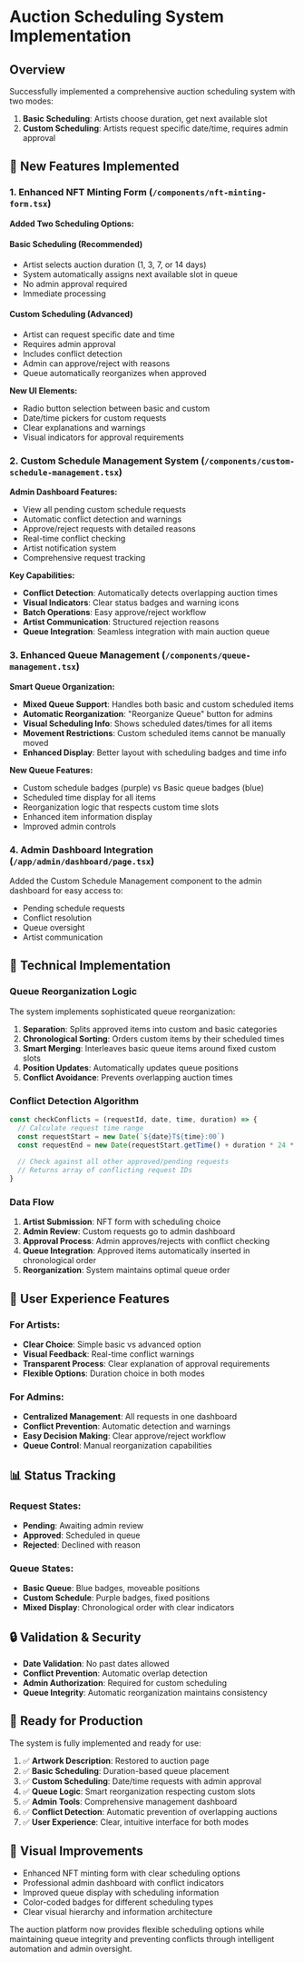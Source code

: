 # Auction Scheduling System Implementation

## Overview

Successfully implemented a comprehensive auction scheduling system with two modes:

1. **Basic Scheduling**: Artists choose duration, get next available slot
2. **Custom Scheduling**: Artists request specific date/time, requires admin approval

## 🚀 New Features Implemented

### 1. Enhanced NFT Minting Form (`/components/nft-minting-form.tsx`)

**Added Two Scheduling Options:**

#### Basic Scheduling (Recommended)
- Artist selects auction duration (1, 3, 7, or 14 days)
- System automatically assigns next available slot in queue
- No admin approval required
- Immediate processing

#### Custom Scheduling (Advanced)
- Artist can request specific date and time
- Requires admin approval
- Includes conflict detection
- Admin can approve/reject with reasons
- Queue automatically reorganizes when approved

**New UI Elements:**
- Radio button selection between basic and custom
- Date/time pickers for custom requests
- Clear explanations and warnings
- Visual indicators for approval requirements

### 2. Custom Schedule Management System (`/components/custom-schedule-management.tsx`)

**Admin Dashboard Features:**
- View all pending custom schedule requests
- Automatic conflict detection and warnings
- Approve/reject requests with detailed reasons
- Real-time conflict checking
- Artist notification system
- Comprehensive request tracking

**Key Capabilities:**
- **Conflict Detection**: Automatically detects overlapping auction times
- **Visual Indicators**: Clear status badges and warning icons
- **Batch Operations**: Easy approve/reject workflow
- **Artist Communication**: Structured rejection reasons
- **Queue Integration**: Seamless integration with main auction queue

### 3. Enhanced Queue Management (`/components/queue-management.tsx`)

**Smart Queue Organization:**
- **Mixed Queue Support**: Handles both basic and custom scheduled items
- **Automatic Reorganization**: "Reorganize Queue" button for admins
- **Visual Scheduling Info**: Shows scheduled dates/times for all items
- **Movement Restrictions**: Custom scheduled items cannot be manually moved
- **Enhanced Display**: Better layout with scheduling badges and time info

**New Queue Features:**
- Custom schedule badges (purple) vs Basic queue badges (blue)
- Scheduled time display for all items
- Reorganization logic that respects custom time slots
- Enhanced item information display
- Improved admin controls

### 4. Admin Dashboard Integration (`/app/admin/dashboard/page.tsx`)

Added the Custom Schedule Management component to the admin dashboard for easy access to:
- Pending schedule requests
- Conflict resolution
- Queue oversight
- Artist communication

## 🔧 Technical Implementation

### Queue Reorganization Logic

The system implements sophisticated queue reorganization:

1. **Separation**: Splits approved items into custom and basic categories
2. **Chronological Sorting**: Orders custom items by their scheduled times
3. **Smart Merging**: Interleaves basic queue items around fixed custom slots
4. **Position Updates**: Automatically updates queue positions
5. **Conflict Avoidance**: Prevents overlapping auction times

### Conflict Detection Algorithm

```typescript
const checkConflicts = (requestId, date, time, duration) => {
  // Calculate request time range
  const requestStart = new Date(`${date}T${time}:00`)
  const requestEnd = new Date(requestStart.getTime() + duration * 24 * 60 * 60 * 1000)
  
  // Check against all other approved/pending requests
  // Returns array of conflicting request IDs
}
```

### Data Flow

1. **Artist Submission**: NFT form with scheduling choice
2. **Admin Review**: Custom requests go to admin dashboard
3. **Approval Process**: Admin approves/rejects with conflict checking
4. **Queue Integration**: Approved items automatically inserted in chronological order
5. **Reorganization**: System maintains optimal queue order

## 🎯 User Experience Features

### For Artists:
- **Clear Choice**: Simple basic vs advanced option
- **Visual Feedback**: Real-time conflict warnings
- **Transparent Process**: Clear explanation of approval requirements
- **Flexible Options**: Duration choice in both modes

### For Admins:
- **Centralized Management**: All requests in one dashboard
- **Conflict Prevention**: Automatic detection and warnings
- **Easy Decision Making**: Clear approve/reject workflow
- **Queue Control**: Manual reorganization capabilities

## 📊 Status Tracking

### Request States:
- **Pending**: Awaiting admin review
- **Approved**: Scheduled in queue
- **Rejected**: Declined with reason

### Queue States:
- **Basic Queue**: Blue badges, moveable positions
- **Custom Schedule**: Purple badges, fixed positions
- **Mixed Display**: Chronological order with clear indicators

## 🔒 Validation & Security

- **Date Validation**: No past dates allowed
- **Conflict Prevention**: Automatic overlap detection
- **Admin Authorization**: Required for custom scheduling
- **Queue Integrity**: Automatic reorganization maintains consistency

## 🚀 Ready for Production

The system is fully implemented and ready for use:

1. ✅ **Artwork Description**: Restored to auction page
2. ✅ **Basic Scheduling**: Duration-based queue placement
3. ✅ **Custom Scheduling**: Date/time requests with admin approval
4. ✅ **Queue Logic**: Smart reorganization respecting custom slots
5. ✅ **Admin Tools**: Comprehensive management dashboard
6. ✅ **Conflict Detection**: Automatic prevention of overlapping auctions
7. ✅ **User Experience**: Clear, intuitive interface for both modes

## 🎨 Visual Improvements

- Enhanced NFT minting form with clear scheduling options
- Professional admin dashboard with conflict indicators
- Improved queue display with scheduling information
- Color-coded badges for different scheduling types
- Clear visual hierarchy and information architecture

The auction platform now provides flexible scheduling options while maintaining queue integrity and preventing conflicts through intelligent automation and admin oversight.
